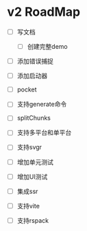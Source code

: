 # v2 RoadMap

- [ ] 写文档
  - [ ] 创建完整demo

- [ ] 添加错误捕捉
- [ ] 添加启动器
- [ ] pocket
- [ ] 支持generate命令

- [ ] splitChunks
- [ ] 支持多平台和单平台
- [ ] 支持svgr
- [ ] 增加单元测试
- [ ] 增加UI测试
- [ ] 集成ssr
- [ ] 支持vite
- [ ] 支持rspack

